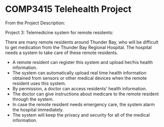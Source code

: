 # COMP3415 Telehealth Project

From the Project Description:

Project 3: Telemedicine system for remote residents:

There are many remote residents around Thunder Bay, who will be difficult to get
medication from the Thunder Bay Regional Hospital. The hospital needs a system to take
care of these remote residents.
- A remote resident can register this system and upload her/his health information.
- The system can automatically upload real time health information obtained from
sensors or other medical devices when the remote resident uses this system.
- By permission, a doctor can access residents' health information.
- The doctor can give instructions about medicare to the remote resident through the
system.
- In case the remote resident needs emergency care, the system alarm the hospital
immediately.
- The system will keep the privacy and security for all of the medical information.
